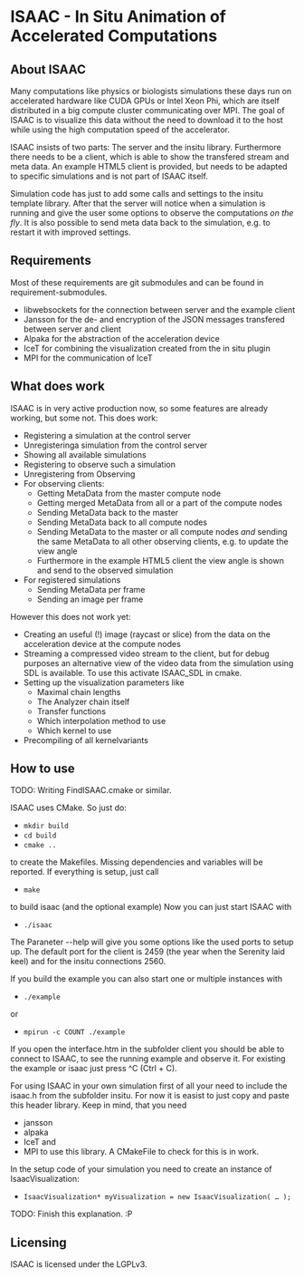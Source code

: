 ISAAC - In Situ Animation of Accelerated Computations
=====================================================

About ISAAC
-----------

Many computations like physics or biologists simulations these days
run on accelerated hardware like CUDA GPUs or Intel Xeon Phi, which are
itself distributed in a big compute cluster communicating over MPI. The
goal of ISAAC is to visualize this data without the need to download it
to the host while using the high computation speed of the accelerator.

ISAAC insists of two parts: The server and the insitu library.
Furthermore there needs to be a client, which is able to show the
transfered stream and meta data. An example HTML5 client is provided,
but needs to be adapted to specific simulations and is not part of ISAAC
itself.

Simulation code has just to add some calls and settings to the insitu
template library. After that the server will notice when a simulation
is running and give the user some options to observe the computations
_on the fly_. It is also possible to send meta data back to the
simulation, e.g. to restart it with improved settings.

Requirements
------------

Most of these requirements are git submodules and can be found in
requirement-submodules.

* libwebsockets for the connection between server and the example client
* Jansson for the de- and encryption of the JSON messages transfered
  between server and client
* Alpaka for the abstraction of the acceleration device
* IceT for combining the visualization created from the in situ plugin
* MPI for the communication of IceT

What does work
--------------

ISAAC is in very active production now, so some features are already
working, but some not.
This does work:
* Registering a simulation at the control server
* Unregisteringa simulation from the control server
* Showing all available simulations
* Registering to observe such a simulation
* Unregistering from Observing
* For observing clients:
    * Getting MetaData from the master compute node
    * Getting merged MetaData from all or a part of the compute nodes
    * Sending MetaData back to the master
    * Sending MetaData back to all compute nodes
    * Sending MetaData to the master or all compute nodes _and_ sending
      the same MetaData to all other observing clients, e.g. to update
      the view angle
    * Furthermore in the example HTML5 client the view angle is shown
      and send to the observed simulation
* For registered simulations
    * Sending MetaData per frame
    * Sending an image per frame

However this does not work yet:
* Creating an useful (!) image (raycast or slice) from the data on the
  acceleration device at the compute nodes
* Streaming a compressed video stream to the client, but for debug
  purposes an alternative view of the video data from the simulation
  using SDL is available. To use this activate ISAAC_SDL in cmake.
* Setting up the visualization parameters like
    * Maximal chain lengths
    * The Analyzer chain itself
    * Transfer functions
    * Which interpolation method to use
    * Which kernel to use
* Precompiling of all kernelvariants

How to use
----------

TODO: Writing FindISAAC.cmake or similar.

ISAAC uses CMake. So just do:
* `mkdir build`
* `cd build`
* `cmake ..`

to create the Makefiles. Missing dependencies and variables will be
reported. If everything is setup, just call
* `make`

to build isaac (and the optional example)
Now you can just start ISAAC with
* `./isaac`

The Paraneter --help will give you some options like the used ports to
setup up. The default port for the client is 2459 (the year when the
Serenity laid keel) and for the insitu connections 2560.

If you build the example you can also start one or multiple instances
with
* `./example`

or
* `mpirun -c COUNT ./example`

If you open the interface.htm in the subfolder client you should be
able to connect to ISAAC, to see the running example and observe it. For
existing the example or isaac just press ^C (Ctrl + C).

For using ISAAC in your own simulation first of all your need to include
the isaac.h from the subfolder insitu. For now it is easist to just
copy and paste this header library. Keep in mind, that you need
* jansson
* alpaka
* IceT and
* MPI
to use this library. A CMakeFile to check for this is in work.

In the setup code of your simulation you need to create an instance of
IsaacVisualization:

* `IsaacVisualization* myVisualization = new IsaacVisualization( … );`

TODO: Finish this explanation. :P

Licensing
---------

ISAAC is licensed under the LGPLv3.

